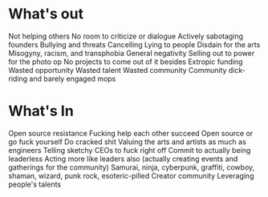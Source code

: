 # What's out

Not helping others
No room to criticize or dialogue
Actively sabotaging founders
Bullying and threats
Cancelling
Lying to people
Disdain for the arts
Misogyny, racism, and transphobia
General negativity
Selling out to power for the photo op
No projects to come out of it besides Extropic funding
Wasted opportunity
Wasted talent
Wasted community
Community dick-riding and barely engaged mops

# What's In

Open source resistance
Fucking help each other succeed
Open source or go fuck yourself
Do cracked shit
Valuing the arts and artists as much as engineers
Telling sketchy CEOs to fuck right off
Commit to actually being leaderless
Acting more like leaders also (actually creating events and gatherings for the community)
Samurai, ninja, cyberpunk, graffiti, cowboy, shaman, wizard, punk rock, esoteric-pilled
Creator community
Leveraging people's talents